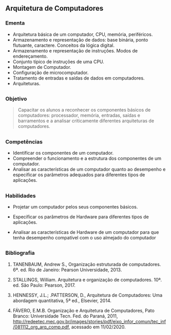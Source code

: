 ## Arquitetura de Computadores

### Ementa

- Arquitetura básica de um computador, CPU, memória, periféricos.
- Armazenamento e representação de dados: base binária, ponto flutuante, caractere. Conceitos da lógica digital.
- Armazenamento e representação de instruções. Modos de endereçamento.
- Conjunto típico de instruções de uma CPU.
- Montagem de Computador.
- Configuração de microcomputador.
- Tratamento de entradas e saídas de dados em computadores.
- Arquiteturas.

##

### Objetivo

> Capacitar os alunos a reconhecer os componentes básicos de computadores: processador, memória, entradas, saídas e barramentos e a analisar criticamente diferentes arquiteturas de computadores.

##

### Competências

- Identificar os componentes de um computador.
- Compreender o funcionamento e a estrutura dos componentes de um computador.
- Analisar as características de um computador quanto ao desempenho e especificar os parâmetros adequados para diferentes tipos de aplicações.

##

### Habilidades

* Projetar um computador pelos seus componentes básicos.

* Especificar os parâmetros de Hardware para diferentes tipos de aplicações.

* Analisar as características de Hardware de um computador para que tenha desempenho compatível com o uso almejado do computador

##

### Bibliografia

1. TANENBAUM, Andrew S., Organização estruturada de computadores. 6ª. ed. Rio de Janeiro: Pearson Universidade,  2013.

2. STALLINGS, William. Arquitetura e organização de computadores. 10ª. ed. São Paulo: Pearson,  2017.

3. HENNESSY, J.L.; .PATTERSON, D., Arquitetura de Computadores: Uma abordagem quantitativa, 5ª ed., Elsevier, 2014.

4. FÁVERO, E.M.B. Organização e Arquitetura de Computadores, Pato Branco: Universidade Tecn. Fed. do Paraná, 2011, http://redeetec.mec.gov.br/images/stories/pdf/eixo_infor_comun/tec_inf/081112_org_arq_comp.pdf, acessado em 11/02/2020.
